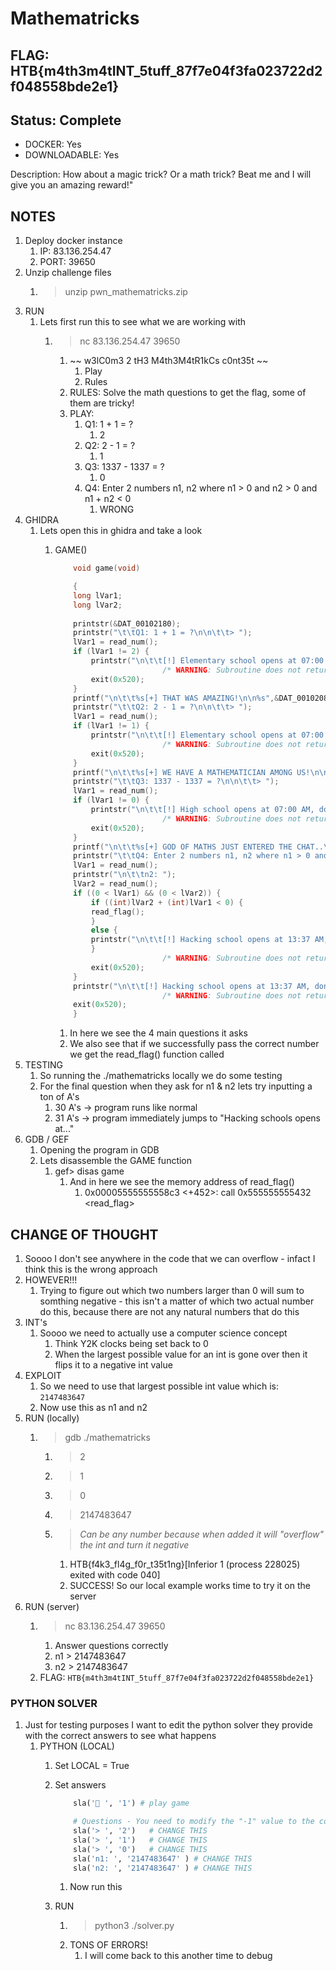 # Mathematricks

## FLAG: HTB{m4th3m4tINT_5tuff_87f7e04f3fa023722d2f048558bde2e1}

## Status: Complete

+ DOCKER: Yes
+ DOWNLOADABLE: Yes

Description: How about a magic trick? Or a math trick? Beat me and I will give you an amazing reward!"

## NOTES

1. Deploy docker instance
   1. IP: 83.136.254.47
   2. PORT: 39650
2. Unzip challenge files
   1. > unzip pwn_mathematricks.zip
3. RUN
   1. Lets first run this to see what we are working with
      1. > nc 83.136.254.47 39650
         1. ~~ w3lC0m3 2 tH3 M4th3M4tR1kCs c0nt35t ~~
            1. Play
            2. Rules
         2. RULES: Solve the math questions to get the flag, some of them are tricky!
         3. PLAY:
            1. Q1: 1 + 1 = ?
               1. 2
            2. Q2: 2 - 1 = ?
               1. 1
            3. Q3: 1337 - 1337 = ?
               1. 0
            4. Q4: Enter 2 numbers n1, n2 where n1 > 0 and n2 > 0 and n1 + n2 < 0
               1. WRONG
4. GHIDRA
   1. Lets open this in ghidra and take a look
      1. GAME()

            ```c
                void game(void)

                {
                long lVar1;
                long lVar2;
                
                printstr(&DAT_00102180);
                printstr("\t\tQ1: 1 + 1 = ?\n\n\t\t> ");
                lVar1 = read_num();
                if (lVar1 != 2) {
                    printstr("\n\t\t[!] Elementary school opens at 07:00 AM, don\'t miss it!\n\n");
                                    /* WARNING: Subroutine does not return */
                    exit(0x520);
                }
                printf("\n\t\t%s[+] THAT WAS AMAZING!\n\n%s",&DAT_0010208a,&DAT_00102008);
                printstr("\t\tQ2: 2 - 1 = ?\n\n\t\t> ");
                lVar1 = read_num();
                if (lVar1 != 1) {
                    printstr("\n\t\t[!] Elementary school opens at 07:00 AM, don\'t miss it!\n\n");
                                    /* WARNING: Subroutine does not return */
                    exit(0x520);
                }
                printf("\n\t\t%s[+] WE HAVE A MATHEMATICIAN AMONG US!\n\n%s",&DAT_0010208a,&DAT_00102082);
                printstr("\t\tQ3: 1337 - 1337 = ?\n\n\t\t> ");
                lVar1 = read_num();
                if (lVar1 != 0) {
                    printstr("\n\t\t[!] High school opens at 07:00 AM, don\'t miss it!\n\n");
                                    /* WARNING: Subroutine does not return */
                    exit(0x520);
                }
                printf("\n\t\t%s[+] GOD OF MATHS JUST ENTERED THE CHAT..\n\n%s",&DAT_0010208a,&DAT_00102008);
                printstr("\t\tQ4: Enter 2 numbers n1, n2 where n1 > 0 and n2 > 0 and n1 + n2 < 0\n\n\t\tn1: ");
                lVar1 = read_num();
                printstr("\n\t\tn2: ");
                lVar2 = read_num();
                if ((0 < lVar1) && (0 < lVar2)) {
                    if ((int)lVar2 + (int)lVar1 < 0) {
                    read_flag();
                    }
                    else {
                    printstr("\n\t\t[!] Hacking school opens at 13:37 AM, don\'t miss it!\n\n");
                    }
                                    /* WARNING: Subroutine does not return */
                    exit(0x520);
                }
                printstr("\n\t\t[!] Hacking school opens at 13:37 AM, don\'t miss it!\n\n");
                                    /* WARNING: Subroutine does not return */
                exit(0x520);
                }
            ```

            1. In here we see the 4 main questions it asks
            2. We also see that if we successfully pass the correct number we get the read_flag() function called
5. TESTING
   1. So running the ./mathematricks locally we do some testing
   2. For the final question when they ask for n1 & n2 lets try inputting a ton of A's
      1. 30 A's -> program runs like normal
      2. 31 A's -> program immediately jumps to "Hacking schools opens at..."
6. GDB / GEF
   1. Opening the program in GDB
   2. Lets disassemble the GAME function
      1. gef> disas game
         1. And in here we see the memory address of read_flag()
            1. 0x00005555555558c3 <+452>:   call   0x555555555432 <read_flag>

## CHANGE OF THOUGHT

1. Soooo I don't see anywhere in the code that we can overflow - infact I think this is the wrong approach
2. HOWEVER!!!
   1. Trying to figure out which two numbers larger than 0 will sum to somthing negative - this isn't a matter of which two actual number do this, because there are not any natural numbers that do this
3. INT's
   1. Soooo we need to actually use a computer science concept
      1. Think Y2K clocks being set back to 0
      2. When the largest possible value for an int is gone over then it flips it to a negative int value
4. EXPLOIT
   1. So we need to use that largest possible int value which is: `2147483647`
   2. Now use this as n1 and n2
5. RUN (locally)
   1. > gdb ./mathematricks
      1. > 2
      2. > 1
      3. > 0
      4. > 2147483647
      5. > *Can be any number because when added it will "overflow" the int and turn it negative*
         1. HTB{f4k3_fl4g_f0r_t35t1ng}[Inferior 1 (process 228025) exited with code 040]
         2. SUCCESS! So our local example works time to try it on the server
6. RUN (server)
   1. > nc 83.136.254.47 39650
      1. Answer questions correctly
      2. n1 > 2147483647
      3. n2 > 2147483647
   2. FLAG: `HTB{m4th3m4tINT_5tuff_87f7e04f3fa023722d2f048558bde2e1}`

### PYTHON SOLVER

1. Just for testing purposes I want to edit the python solver they provide with the correct answers to see what happens
   1. PYTHON (LOCAL)
      1. Set LOCAL = True
      2. Set answers

            ```py
                sla('🥸 ', '1') # play game

                # Questions - You need to modify the "-1" value to the correct one
                sla('> ', '2')   # CHANGE THIS
                sla('> ', '1')   # CHANGE THIS
                sla('> ', '0')   # CHANGE THIS
                sla('n1: ', '2147483647' ) # CHANGE THIS
                sla('n2: ', '2147483647' ) # CHANGE THIS
            ```

            1. Now run this
      3. RUN
         1. > python3 ./solver.py
         2. TONS OF ERRORS!
            1. I will come back to this another time to debug
